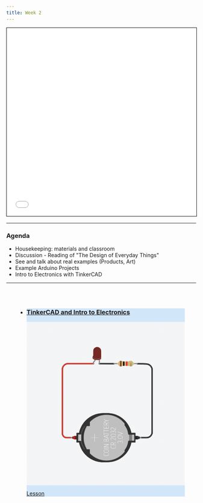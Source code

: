 ```yaml
---
title: Week 2
---
```


<section class="slides_section">
<embed type="text/html" src="slides/week2/index.html" width="100%" height="500px" style="border: solid black 1px" />
</section>

---

### Agenda
- Housekeeping: materials and classroom
- Discussion - Reading of "The Design of Everyday Things"
- See and talk about real examples (Products, Art)
- Example Arduino Projects
- Intro to Electronics with TinkerCAD

---

<div class="uk-margin" style="padding: 30px; ">
<ul class="uk-child-width-1-3@m uk-child-width-1-4@l uk-child-width-1-2@s uk-grid-small uk-grid-match" uk-grid="masonry: pack">

<li class="week3 basic_equipment all">
<div>
<a href="/Blog/intro_to_electronics/intro_to_electronics.html">
<div class="uk-card-small uk-card-default uk-card-body uk-box-shadow-xlarge" style="background: rgb(210, 230, 250)">
<div class="uk-card-small uk-card-default uk-card-body uk-box-shadow-xlarge" style="">
<h3 class="cardtitle">TinkerCAD and Intro to Electronics</h3>
<div style="display: inline">
<img src="./Blog/intro_to_electronics/images/cover.png" alt="" style="padding-bottom: 10px" uk-image />
<span class="uk-label" style="background-color: rgb(56, 79, 172)c">Lesson</span>
</div>
</div>
</a>
</div>
</div>
</li>

</ul>
</div>
